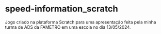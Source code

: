 # speed-information_scratch
 Jogo criado na plataforma Scratch para uma apresentação feita pela minha turma de ADS da FAMETRO em uma escola no dia 13/05/2024.
